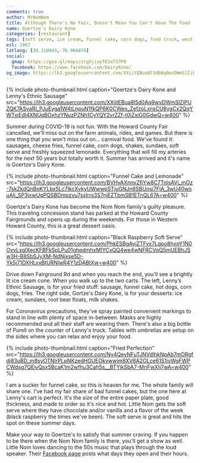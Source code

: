 ```yaml
---
comments: true
author: MrNomNom
title: Although There's No Fair, Doesn't Mean You Can't Have The Food
name: Goertze's Dairy Kone
categories: [restaurant]
tags: [soft serve, ice cream, funnel cake, corn dogs, food truck, west friendship]
est: 1967
latlong: [39.310943,-76.966876]
social:
  gmap: https://goo.gl/maps/zrgVjiayTK3aT37P9
  facebook: https://www.facebook.com/DairyKone/
og_image: https://lh3.googleusercontent.com/XXiitEBua8l5d0Aq9wvDWmSlZiPUZQK7ASvaRI_PJuEyga1W4tLnpuN1fkQP6K0CWeo_ZefzoLxnsCU8ygCx2QqYWTxiEdI4XNUqBOxhzYNuzPZNh1CyYQY2vrZZf-t0iZxiG0GdwQ=w400
---
```


{%
  include photo-thumbnail.html 
  caption="Goertze's Dairy Kone and Lenny's Ethnic Sausage"
  src="https://lh3.googleusercontent.com/XXiitEBua8l5d0Aq9wvDWmSlZiPUZQK7ASvaRI_PJuEyga1W4tLnpuN1fkQP6K0CWeo_ZefzoLxnsCU8ygCx2QqYWTxiEdI4XNUqBOxhzYNuzPZNh1CyYQY2vrZZf-t0iZxiG0GdwQ=w400"
%}

Summer during COVID-19 is not fun. With the Howard County Fair cancelled, we'll miss out on the farm animals, rides, and games. But there is one thing that you won't miss out on... carnival food. We've found it: sausages, cheese fries, funnel cake, corn dogs, shakes, sundaes, soft serve and freshly squeezed lemonade. Everything that will fill my arteries for the next 50 years but totally worth it. Summer has arrived and it's name is Goertze's Dairy Kone.

<!--more-->

{%
  include photo-thumbnail.html 
  caption="Funnel Cake and Lemonade"
  src="https://lh3.googleusercontent.com/BVHvAXnnvZfiYw8C7TnlsAVj_mOz-7skZkdQnBoKYLbx5Lc7IkcXvkyUWwwpSTjuGNJn6SBUosi7FjA_3wU40wouAlj_SP3jxwUqPQSBDmpzvu7ssIrrs3S7njEZTbmSB1ETnQL67A=w400"
%}

Goertze's Dairy Kone has become the Nom Nom family's guilty pleasure. This traveling concession stand has parked at the Howard County Fairgrounds and opens up during the weekends. For those in Western Howard County, this is a great dessert oasis.

{%
  include photo-thumbnail.html 
  caption="Black Raspberry Soft Serve"
  src="https://lh3.googleusercontent.com/PhkESBgAyjZTFvx7Lgpo8hxpY1N0OvvLxglXecKFBFkSpLPu01ghpdmhxMIYCxQQ4we4wNFRCVqQ5mUEBhJSw3H-B8SbSJyXM-NdNjxse5D-Yk5j71DXHLyxBtURNlwR4Y1zDABtXw=w400"
%}

Drive down Fairground Rd and when you reach the end, you'll see a brightly lit ice cream cone. When you walk up to the two carts. The left, Lenny’s Ethnic Sausage, is for your fried stuff: sausage, funnel cake, hot dogs, corn dogs, fries. The right side, Gortze's Dairy Kone, is for your desserts: ice cream, sundaes, root bear floats, milk shakes. 

For Coronavirus precautions, they've spray painted convenient markings to stand in line with plenty of space in-between. Masks are highly recommended and all their staff are wearing them. There's also a big bottle of Purell on the counter of Lenny's truck. Tables with umbrellas are setup on the sides where you can relax and enjoy your food.

{%
  include photo-thumbnail.html 
  caption="Fried Perfection"
  src="https://lh3.googleusercontent.com/Ny4QeyNFuTJNVdlhkNpAb7mORgfdj83uBD_m8syOTNIrPLpNKzedHGUEOkywwim8XV6A2OLce61S1ivWgFWPCWdsg7QEivQsx5BcaK1m2wfhu3Cah5s__BTYikSbA7-MrjFwXIj7wA=w400"
%}

I am a sucker for funnel cake, so this is heaven for me. The whole family will share one. I've had my fair share of bad funnel cakes, but the one here at Lenny's cart is perfect. It's the size of the entire paper plate, good thickness, and made to order so it's nice and hot. Little Nom gets the soft serve where they have chocolate and/or vanilla and a flavor of the week (black raspberry the times we've been). The soft serve is great and hits the spot on these summer days.

Make your way to Goertze's to satisfy that summer craving. If you happen to be there when the Nom Nom family is there, you'll get a show as well. Little Nom loves dancing to the 50s music that plays through the loud speaker. Their [Facebook page](https://www.facebook.com/DairyKone/) posts what days they open and their hours.

